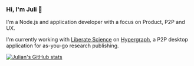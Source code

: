 ### Hi, I'm Juli 👋

I'm a Node.js and application developer with a focus on Product, P2P and UX.

I'm currently working with [Liberate Science](https://github.com/libscie) on [Hypergraph](https://github.com/hypergraph-xyz/desktop), a P2P desktop application for as-you-go research publishing.

[![Julian's GitHub stats](https://github-readme-stats.vercel.app/api?username=juliangruber&show_icons=true&theme=tokyonight)](https://github.com/anuraghazra/github-readme-stats)

